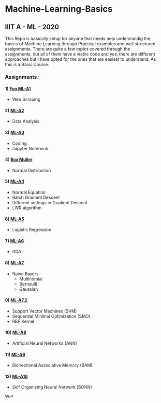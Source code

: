 # Machine-Learning-Basics
## IIIT A - ML - 2020

This Repo is basically setup for anyone that needs help understandig the basics of Machine Learning through Practical examples and well structured assignments. There are quite a few topics covered through the assignments, but all of them have a viable code and yes, there are different approaches but I have opted for the ones that are easiest to understand. As this is a Basic Course.

### Assignments :
#### 1) [Fun ML-A1](https://github.com/XXDIL/Machine-Learning-Basics/tree/master/FML-A1)
- Web Scraping
#### 2) [ML-A2](https://github.com/XXDIL/Machine-Learning-Basics/tree/master/ML-A2)
- Data Analysis
#### 3) [ML-A3](https://github.com/XXDIL/Machine-Learning-Basics/tree/master/ML-A3)
- Coding
- Jupyter Notebook
#### 4) [Box Muller](https://github.com/XXDIL/Machine-Learning-Basics/tree/master/Box_Muller)
- Normal Distribution
#### 5) [ML-A4](https://github.com/XXDIL/Machine-Learning-Basics/tree/master/ML-A4)
- Normal Equation
- Batch Gradient Descent
- Different settings in Gradient Descent
- LWR algorithm
#### 6) [ML-A5](https://github.com/XXDIL/Machine-Learning-Basics/tree/master/ML-A5)
- Logistic Regression
#### 7) [ML-A6](https://github.com/XXDIL/Machine-Learning-Basics/tree/master/ML-A6)
- GDA
#### 8) [ML-A7](https://github.com/XXDIL/Machine-Learning-Basics/tree/master/ML-A7)
- Naive Bayers
  - Multinomial
  - Bernoulli
  - Gaussian
#### 9) [ML-A7.2](https://github.com/XXDIL/Machine-Learning-Basics/tree/master/ML-A7.2)
- Support Vector Machines (SVM)
- Sequential Minimal Optimization (SMO)
- RBF Kernel
#### 10) [ML-A8](https://github.com/XXDIL/Machine-Learning-Basics/tree/master/ML-A8)
- Artificial Neural Networks (ANN)
#### 11) [ML-A9](https://github.com/XXDIL/Machine-Learning-Basics/tree/master/ML-A9)
- Bidirectional Associative Memory (BAM)
#### 12) [ML-A10](https://github.com/XXDIL/Machine-Learning-Basics/tree/master/ML-A10)
- Self Organizing Neural Network (SONN)

WIP
